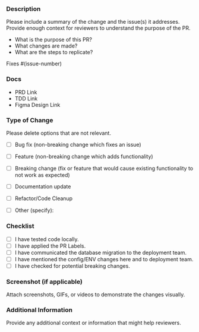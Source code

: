 ### Description

Please include a summary of the change and the issue(s) it addresses. Provide enough context for reviewers to understand the purpose of the PR.

- What is the purpose of this PR?
- What changes are made?
- What are the steps to replicate?
  

Fixes #(issue-number) <!-- Link the relevant issue -->

### Docs

- PRD Link
- TDD Link
- Figma Design Link


### Type of Change

Please delete options that are not relevant.

- [ ] Bug fix (non-breaking change which fixes an issue)
- [ ] Feature (non-breaking change which adds functionality)
- [ ] Breaking change (fix or feature that would cause existing functionality to not work as expected)
- [ ] Documentation update
- [ ] Refactor/Code Cleanup
- [ ] Other (specify):


### Checklist
- [ ] I have tested code locally.
- [ ] I have applied the PR Labels.
- [ ] I have communicated the database migration to the deployment team.
- [ ] I have mentioned the config/ENV changes here and to deployment team.
- [ ] I have checked for potential breaking changes.

### Screenshot (if applicable)

Attach screenshots, GIFs, or videos to demonstrate the changes visually.


### Additional Information

Provide any additional context or information that might help reviewers.

